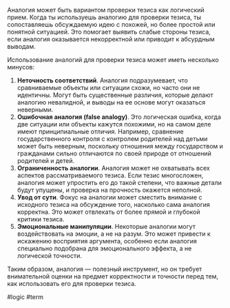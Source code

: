 Аналогия может быть вариантом проверки тезиса как логический прием. Когда ты используешь аналогию для проверки тезиса, ты сопоставляешь обсуждаемую идею с похожей, но более простой или понятной ситуацией. Это помогает выявить слабые стороны тезиса, если аналогия оказывается некорректной или приводит к абсурдным выводам.

Использование аналогий для проверки тезиса может иметь несколько минусов:
1. **Неточность соответствий**. Аналогия подразумевает, что сравниваемые объекты или ситуации схожи, но часто они не идентичны. Могут быть существенные различия, которые делают аналогию невалидной, и выводы на ее основе могут оказаться неверными.
2. **Ошибочная аналогия (false analogy)**. Это логическая ошибка, когда две ситуации или объекты кажутся похожими, но на самом деле имеют принципиальные отличия. Например, сравнение государственного контроля с контролем родителей над детьми может быть неверным, поскольку отношения между государством и гражданами сильно отличаются по своей природе от отношений родителей и детей.
3. **Ограниченность аналогии**. Аналогия может не охватывать всех аспектов рассматриваемого тезиса. Если тезис многосложен, аналогия может упростить его до такой степени, что важные детали будут упущены, и проверка на прочность окажется неполной.
4. **Увод от сути**. Фокус на аналогии может сместить внимание с исходного тезиса на обсуждение того, насколько сама аналогия корректна. Это может отвлекать от более прямой и глубокой критики тезиса.
5. **Эмоциональные манипуляции**. Некоторые аналогии могут воздействовать на эмоции, а не на разум. Это может привести к искажению восприятия аргумента, особенно если аналогия специально подобрана для эмоционального эффекта, а не логической точности.

Таким образом, аналогия — полезный инструмент, но он требует внимательной оценки на предмет корректности и точности перед тем, как использовать его для проверки тезиса.

#logic #term